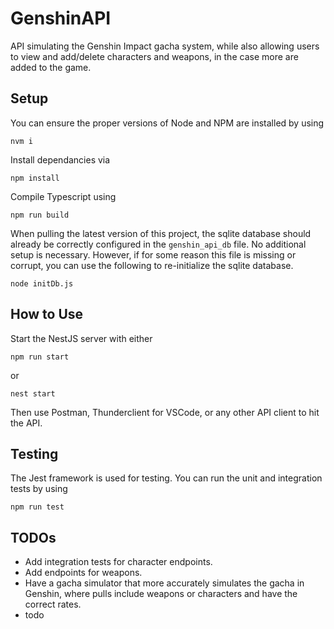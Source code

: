 # GenshinAPI
API simulating the Genshin Impact gacha system, while also allowing users to view and add/delete characters and weapons, in the case more are added to the game.

## Setup
You can ensure the proper versions of Node and NPM are installed by using
```
nvm i
```

Install dependancies via
```
npm install
```

Compile Typescript using
```
npm run build
```

When pulling the latest version of this project, the sqlite database should already be correctly configured
in the `genshin_api_db` file. No additional setup is necessary. However, if for some reason this file is missing
or corrupt, you can use the following to re-initialize the sqlite database.
```
node initDb.js
```

## How to Use
Start the NestJS server with either
```
npm run start
```
or
```
nest start
```
Then use Postman, Thunderclient for VSCode, or any other API client to hit the API.

## Testing
The Jest framework is used for testing. You can run the unit and integration tests by using
```
npm run test
```

## TODOs
* Add integration tests for character endpoints.
* Add endpoints for weapons.
* Have a gacha simulator that more accurately simulates the gacha in Genshin, where pulls include weapons or characters and have the correct rates.
* todo
